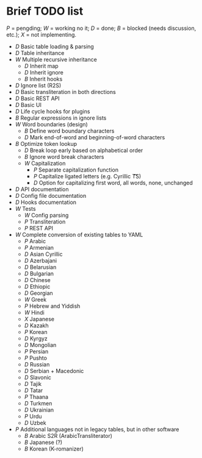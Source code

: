 # Brief TODO list

*P* = pengding; *W* = working no it; *D* = done; *B* = blocked (needs
discussion, etc.); *X* = not implementing.

- *D* Basic table loading & parsing
- *D* Table inheritance
- *W* Multiple recursive inheritance
  - *D* Inherit map
  - *D* Inherit ignore
  - *B* Inherit hooks
- *D* Ignore list (R2S)
- *D* Basic transliteration in both directions
- *D* Basic REST API
- *D* Basic UI
- *D* Life cycle hooks for plugins
- *B* Regular expressions in ignore lists
- *W* Word boundaries (design)
  - *B* Define word boundary characters
  - *D* Mark end-of-word and beginning-of-word characters
- *B* Optimize token lookup
  - *D* Break loop early based on alphabetical order
  - *B* Ignore word break characters
  - *W* Capitalization
    - *P* Separate capitalization function
    - *P* Capitalize ligated letters (e.g. Cyrillic T͡͡S)
    - *D* Option for capitalizing first word, all words, none, unchanged
- *D* API documentation
- *D* Config file documentation
- *D* Hooks documentation
- *W* Tests
  - *W* Config parsing
  - *P* Transliteration
  - *P* REST API
- *W* Complete conversion of existing tables to YAML
  - *P* Arabic
  - *P* Armenian
  - *D* Asian Cyrillic
  - *D* Azerbajani
  - *D* Belarusian
  - *D* Bulgarian
  - *D* Chinese
  - *D* Ethiopic
  - *D* Georgian
  - *W* Greek
  - *P* Hebrew and Yiddish
  - *W* Hindi
  - *X* Japanese
  - *D* Kazakh
  - *P* Korean
  - *D* Kyrgyz
  - *D* Mongolian
  - *P* Persian
  - *P* Pushto
  - *D* Russian
  - *D* Serbian + Macedonic
  - *D* Slavonic
  - *D* Tajik
  - *D* Tatar
  - *P* Thaana
  - *D* Turkmen
  - *D* Ukrainian
  - *P* Urdu
  - *D* Uzbek
- *P* Additional languages not in legacy tables, but in other software
  - *B* Arabic S2R (ArabicTransliterator)
  - *B* Japanese (?)
  - *B* Korean (K-romanizer)
